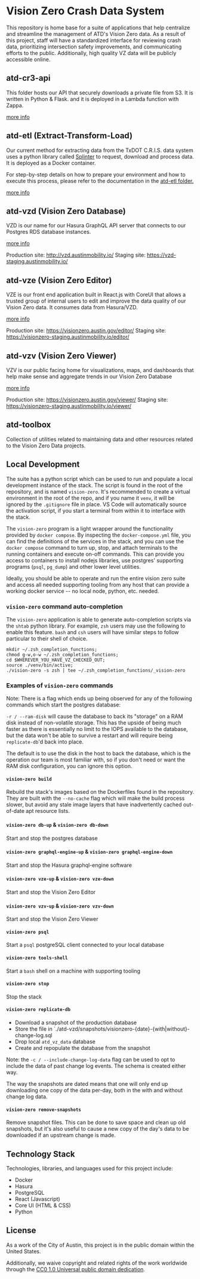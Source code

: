 # Vision Zero Crash Data System

This repository is home base for a suite of applications that help centralize and streamline the management of ATD's Vision Zero data. As a result of this project, staff will have a standardized interface for reviewing crash data, prioritizing intersection safety improvements, and communicating efforts to the public. Additionally, high quality VZ data will be publicly accessible online.

## atd-cr3-api

This folder hosts our API that securely downloads a private file from S3. It is written in Python & Flask. and it is deployed in a Lambda function with Zappa.

[more info](./atd-cr3-api/README.md)

## atd-etl (Extract-Transform-Load)

Our current method for extracting data from the TxDOT C.R.I.S. data system uses a python library called [Splinter](https://splinter.readthedocs.io/en/latest/) to request, download and process data. It is deployed as a Docker container.

For step-by-step details on how to prepare your environment and how to execute this process, please refer to the documentation in the [atd-etl folder.](https://github.com/cityofaustin/atd-vz-data/tree/master/atd-etl)

[more info](./atd-etl/README.md)

## atd-vzd (Vision Zero Database)

VZD is our name for our Hasura GraphQL API server that connects to our Postgres RDS database instances.

[more info](./atd-vzd/README.md)

Production site: http://vzd.austinmobility.io/
Staging site: https://vzd-staging.austinmobility.io/

## atd-vze (Vision Zero Editor)

VZE is our front end application built in React.js with CoreUI that allows a trusted group of internal users to edit and improve the data quality of our Vision Zero data. It consumes data from Hasura/VZD.

[more info](./atd-vze/README.md)

Production site: https://visionzero.austin.gov/editor/
Staging site: https://visionzero-staging.austinmobility.io/editor/

## atd-vzv (Vision Zero Viewer)

VZV is our public facing home for visualizations, maps, and dashboards that help make sense and aggregate trends in our Vision Zero Database

[more info](./atd-vzv/README.md)

Production site: https://visionzero.austin.gov/viewer/
Staging site: https://visionzero-staging.austinmobility.io/viewer/

## atd-toolbox

Collection of utilities related to maintaining data and other resources related to the Vision Zero Data projects.

## Local Development
The suite has a python script which can be used to run and populate a local development instance of the stack. The script is found in the root of the repository, and is named `vision-zero`. It's recommended to create a virtual environment in the root of the repo, and if you name it `venv`, it will be ignored by the `.gitignore` file in place. VS Code will automatically source the activation script, if you start a terminal from within it to interface with the stack.

The `vision-zero` program is a light wrapper around the functionality provided by `docker compose`. By inspecting the `docker-compose.yml` file, you can find the definitions of the services in the stack, and you can use the `docker compose` command to turn up, stop, and attach terminals to the running containers and execute on-off commands. This can provide you access to containers to install nodejs libraries, use postgres' supporting programs (`psql`, `pg_dump`) and other lower level utilities.

Ideally, you should be able to operate and run the entire vision zero suite and access all needed supporting tooling from any host that can provide a working docker service -- no local node, python, etc. needed.

### `vision-zero` command auto-completion

The `vision-zero` application is able to generate auto-completion scripts via the `shtab` python library. For example, `zsh` users may use the following to enable this feature. `bash` and `csh` users will have similar steps to follow particular to their shell of choice. 

```
mkdir ~/.zsh_completion_functions;
chmod g-w,o-w ~/.zsh_completion_functions;
cd $WHEREVER_YOU_HAVE_VZ_CHECKED_OUT;
source ./venv/bin/active;
./vision-zero -s zsh | tee ~/.zsh_completion_functions/_vision-zero
```

### Examples of `vision-zero` commands

Note: There is a flag which ends up being observed for any of the following commands which start the postgres database:

`-r / --ram-disk` will cause the database to back its "storage" on a RAM disk instead of non-volatile storage. This has the upside of being much faster as there is essentially no limit to the IOPS available to the database, but the data won't be able to survive a restart and will require being `replicate-db`'d back into place. 

The default is to use the disk in the host to back the database, which is the operation our team is most familiar with, so if you don't need or want the RAM disk configuration, you can ignore this option. 


#### `vision-zero build`
Rebuild the stack's images based on the Dockerfiles found in the repository. They are built with the `--no-cache` flag which will make the build process slower, but avoid any stale image layers that have inadvertently cached out-of-date apt resource lists. 

#### `vision-zero db-up` & `vision-zero db-down`
Start and stop the postgres database

#### `vision-zero graphql-engine-up` & `vision-zero graphql-engine-down`
Start and stop the Hasura graphql-engine software

#### `vision-zero vze-up` & `vision-zero vze-down`
Start and stop the Vision Zero Editor

#### `vision-zero vzv-up` & `vision-zero vzv-down`
Start and stop the Vision Zero Viewer

#### `vision-zero psql`
Start a `psql` postgreSQL client connected to your local database

#### `vision-zero tools-shell`
Start a `bash` shell on a machine with supporting tooling

#### `vision-zero stop`
Stop the stack

#### `vision-zero replicate-db`
* Download a snapshot of the production database
* Store the file in `./atd-vzd/snapshots/visionzero-{date}-{with|without}-change-log.sql
* Drop local `atd_vz_data` database
* Create and repopulate the database from the snapshot

Note: the `-c / --include-change-log-data` flag can be used to opt to include the data of past change log events. The schema is created either way.

The way the snapshots are dated means that one will only end up downloading
one copy of the data per-day, both in the with and without change log data.

#### `vision-zero remove-snapshots`
Remove snapshot files. This can be done to save space and clean up old snapshots, but it's also useful to cause a new copy of the day's data to be downloaded if an upstream change is made. 

## Technology Stack

Technologies, libraries, and languages used for this project include:

- Docker
- Hasura
- PostgreSQL
- React (Javascript)
- Core UI (HTML & CSS)
- Python

## License

As a work of the City of Austin, this project is in the public domain within the United States.

Additionally, we waive copyright and related rights of the work worldwide through the [CC0 1.0 Universal public domain dedication](https://creativecommons.org/publicdomain/zero/1.0/).
